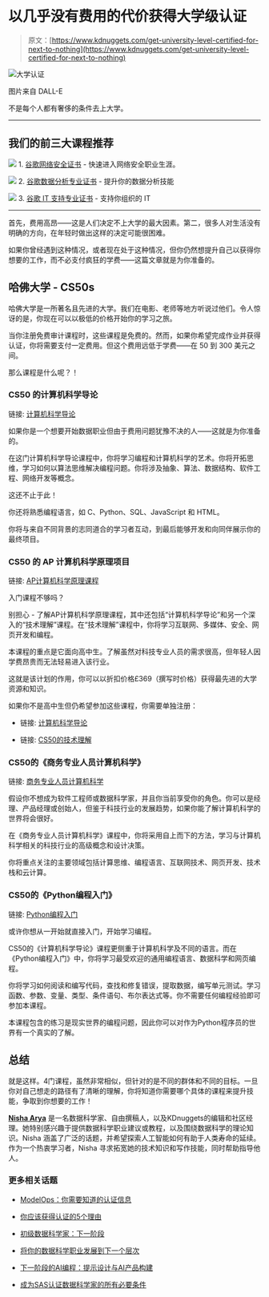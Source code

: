 # 以几乎没有费用的代价获得大学级认证

> 原文：[https://www.kdnuggets.com/get-university-level-certified-for-next-to-nothing](https://www.kdnuggets.com/get-university-level-certified-for-next-to-nothing)

![大学认证](../Images/9c056e606283e7b6220add54bd61f522.png)

图片来自 DALL-E

不是每个人都有奢侈的条件去上大学。

* * *

## 我们的前三大课程推荐

![](../Images/0244c01ba9267c002ef39d4907e0b8fb.png) 1\. [谷歌网络安全证书](https://www.kdnuggets.com/google-cybersecurity) - 快速进入网络安全职业生涯。

![](../Images/e225c49c3c91745821c8c0368bf04711.png) 2\. [谷歌数据分析专业证书](https://www.kdnuggets.com/google-data-analytics) - 提升你的数据分析技能

![](../Images/0244c01ba9267c002ef39d4907e0b8fb.png) 3\. [谷歌 IT 支持专业证书](https://www.kdnuggets.com/google-itsupport) - 支持你组织的 IT

* * *

首先，费用高昂——这是人们决定不上大学的最大因素。第二，很多人对生活没有明确的方向，在年轻时做出这样的决定可能很困难。

如果你曾经遇到这种情况，或者现在处于这种情况，但你仍然想提升自己以获得你想要的工作，而不必支付疯狂的学费——这篇文章就是为你准备的。

## 哈佛大学 - CS50s

哈佛大学是一所著名且先进的大学。我们在电影、老师等地方听说过他们。令人惊讶的是，你现在可以以极低的价格开始你的学习之旅。

当你注册免费审计课程时，这些课程是免费的。然而，如果你希望完成作业并获得认证，你将需要支付一定费用。但这个费用远低于学费——在 50 到 300 美元之间。

那么课程是什么呢？！

### CS50 的计算机科学导论

链接: [计算机科学导论](http://edx.sjv.io/y21eg2)

如果你是一个想要开始数据职业但由于费用问题犹豫不决的人——这就是为你准备的。

在这门计算机科学导论课程中，你将学习编程和计算机科学的艺术。你将开拓思维，学习如何以算法思维解决编程问题。你将涉及抽象、算法、数据结构、软件工程、网络开发等概念。

这还不止于此！

你还将熟悉编程语言，如 C、Python、SQL、JavaScript 和 HTML。

你将与来自不同背景的志同道合的学习者互动，到最后能够开发和向同伴展示你的最终项目。

### CS50 的 AP 计算机科学原理项目

链接: [AP计算机科学原理课程](http://edx.sjv.io/6eNPbG)

入门课程不够吗？

别担心 - 了解AP计算机科学原理课程，其中还包括“计算机科学导论”和另一个深入的“技术理解”课程。在“技术理解”课程中，你将学习互联网、多媒体、安全、网页开发和编程。

本课程的重点是它面向高中生。了解虽然对科技专业人员的需求很高，但年轻人因学费昂贵而无法轻易进入该行业。

这就是该计划的作用，你可以以折扣价格£369（撰写时价格）获得最先进的大学资源和知识。

如果你不是高中生但仍希望参加这些课程，你需要单独注册：

+   链接: [计算机科学导论](http://edx.sjv.io/y21eg2)

+   链接: [CS50的技术理解](http://edx.sjv.io/XYeLxg)

### CS50的《商务专业人员计算机科学》

链接: [商务专业人员计算机科学](http://edx.sjv.io/rQPz43)

假设你不想成为软件工程师或数据科学家，并且你当前享受你的角色。你可以是经理、产品经理或创始人，但鉴于科技行业的发展趋势，如果你能了解计算机科学的世界将会很好。

在《商务专业人员计算机科学》课程中，你将采用自上而下的方法，学习与计算机科学相关的科技行业的高级概念和设计决策。

你将重点关注的主要领域包括计算思维、编程语言、互联网技术、网页开发、技术栈和云计算。

### CS50的《Python编程入门》

链接: [Python编程入门](http://edx.sjv.io/DKNbKd)

或许你想从一开始就直接入门，开始学习编程。

CS50的《计算机科学导论》课程更侧重于计算机科学及不同的语言。而在《Python编程入门》中，你将学习最受欢迎的通用编程语言、数据科学和网页编程。

你将学习如何阅读和编写代码，查找和修复错误，提取数据，编写单元测试。学习函数、参数、变量、类型、条件语句、布尔表达式等。你不需要任何编程经验即可参加本课程。

本课程包含的练习是现实世界的编程问题，因此你可以对作为Python程序员的世界有一个真实的了解。

## 总结

就是这样。4门课程，虽然非常相似，但针对的是不同的群体和不同的目标。一旦你对自己想走的路径有了清晰的理解，你将知道你需要哪个具体的课程来提升技能，争取到你想要的工作！

[](https://www.linkedin.com/in/nisha-arya-ahmed/)****[Nisha Arya](https://www.linkedin.com/in/nisha-arya-ahmed/)**** 是一名数据科学家、自由撰稿人，以及KDnuggets的编辑和社区经理。她特别感兴趣于提供数据科学职业建议或教程，以及围绕数据科学的理论知识。Nisha 涵盖了广泛的话题，并希望探索人工智能如何有助于人类寿命的延续。作为一个热衷学习者，Nisha 寻求拓宽她的技术知识和写作技能，同时帮助指导他人。

### 更多相关话题

+   [ModelOps：你需要知道的认证信息](https://www.kdnuggets.com/2022/09/sas-modelops-need-know-get-certified.html)

+   [你应该获得认证的5个理由](https://www.kdnuggets.com/2023/05/sas-5-reasons-get-certified.html)

+   [初级数据科学家：下一阶段](https://www.kdnuggets.com/2022/02/junior-data-scientist-next-level.html)

+   [将你的数据科学职业发展到下一个层次](https://www.kdnuggets.com/2021/12/sas-advance-data-science-career-next-level.html)

+   [下一阶段的AI编程：提示设计与AI产品构建](https://www.kdnuggets.com/2023/03/corise-prompt-design-building-ai-products.html)

+   [成为SAS认证数据科学家的所有必要条件](https://www.kdnuggets.com/2023/09/sas-everything-need-become-sas-certified-data-scientist)
